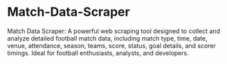 # Match-Data-Scraper
Match Data Scraper: A powerful web scraping tool designed to collect and analyze detailed football match data, including match type, time, date, venue, attendance, season, teams, score, status, goal details, and scorer timings. Ideal for football enthusiasts, analysts, and developers.
